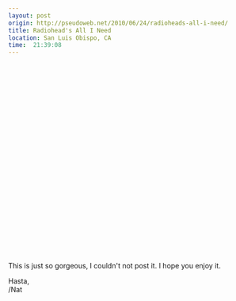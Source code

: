 ```yaml
---
layout: post
origin: http://pseudoweb.net/2010/06/24/radioheads-all-i-need/
title: Radiohead's All I Need
location: San Luis Obispo, CA
time:  21:39:08
---
```


<object width="640" height="385"><param name="movie" value="http://www.youtube.com/v/Z9IODJdi3GA&hl=en_US&fs=1&"></param><param name="allowFullScreen" value="true"></param><param name="allowscriptaccess" value="always"></param><embed src="http://www.youtube.com/v/Z9IODJdi3GA&hl=en_US&fs=1&" type="application/x-shockwave-flash" allowscriptaccess="always" allowfullscreen="true" width="640" height="385"></embed></object>

This is just so gorgeous, I couldn't not post it. I hope you enjoy it.

Hasta,  
/Nat
